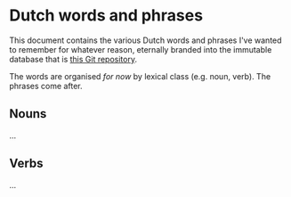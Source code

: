 Dutch words and phrases
=======================

This document contains the various Dutch words and phrases I've wanted to remember for whatever reason, eternally branded into the immutable database that is [this Git repository](https://github.com/steinhardt/language).

The words are organised *for now* by lexical class (e.g. noun, verb). The phrases come after.


## Nouns

...


## Verbs

...
